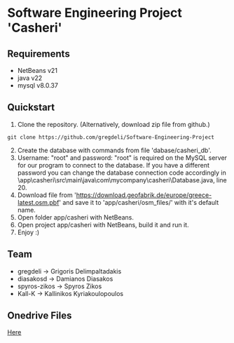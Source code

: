 # Software Engineering Project 'Casheri'

## Requirements

- NetBeans v21
- java v22
- mysql v8.0.37

## Quickstart

1.  Clone the repository. (Alternatively, download zip file from github.)
```
git clone https://github.com/gregdeli/Software-Engineering-Project
```
2.  Create the database with commands from file 'dabase/casheri_db'.
3.  Username: "root" and password: "root" is required on the MySQL server for our program to connect to the database. If you have a different password you can change the database connection code accordingly in \app\casheri\src\main\java\com\mycompany\casheri\Database.java, line 20.
4.  Download file from 'https://download.geofabrik.de/europe/greece-latest.osm.pbf' and save it to 'app/casheri/osm_files/' with it's default name.
5.  Open folder app/casheri with NetBeans.
6.  Open project app/casheri with NetBeans, build it and run it.
7.  Enjoy :)

## Team

- gregdeli -> Grigoris Delimpaltadakis
- diasakosd -> Damianos Diasakos
- spyros-zikos -> Spyros Zikos
- Kall-K -> Kallinikos Kyriakoulopoulos

## Onedrive Files
[Here](https://upatrasgr-my.sharepoint.com/:f:/g/personal/up1084583_upatras_gr/ElCpzdv_Bq9Ovcuk5ZqNzacBBUSTtZcQw95FdznI6hlSzA?e=FfYDMc)
